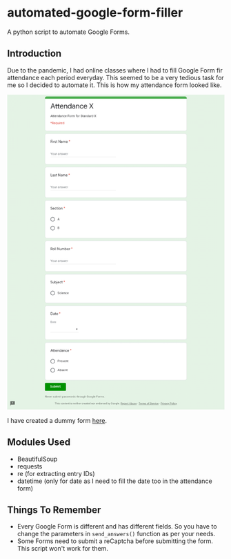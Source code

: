 # automated-google-form-filler
A python script to automate Google Forms.

## Introduction
Due to the pandemic, I had online classes where I had to fill Google Form fir attendance each period everyday. This seemed to be a very tedious task for me so I decided to automate it.
This is how my attendance form looked like.

<div style="text-align:center"><img src="form.png" alt="flag"></div>

I have created a dummy form [here](https://docs.google.com/forms/d/e/1FAIpQLSf3KA-jsao7DhQEnzf3zV9SLi8sxQBd5zAIdupZVxLm0Wjmqw/viewform?usp=sf_link).

## Modules Used
- BeautifulSoup
- requests
- re (for extracting entry IDs)
- datetime (only for date as I need to fill the date too in the attendance form)

## Things To Remember

- Every Google Form is different and has different fields. So you have to change the parameters in `send_answers()` function as per your needs.
- Some Forms need to submit a reCaptcha before submitting the form. This script won't work for them.
